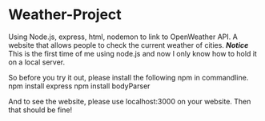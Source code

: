 # Weather-Project
Using Node.js, express, html, nodemon to link to OpenWeather API. A website that allows people to check the current weather of cities.
***Notice***
This is the first time of me using node.js and now I only know how to hold it on a local server. 

So before you try it out, please install the following npm in commandline.
npm install express
npm install bodyParser

And to see the website, please use localhost:3000 on your website. Then that should be fine!
